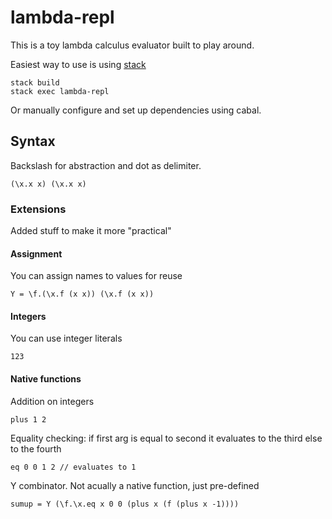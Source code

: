 # lambda-repl

This is a toy lambda calculus evaluator built to play around.

Easiest way to use is using [stack](http://haskellstack.org)

    stack build
    stack exec lambda-repl

Or manually configure and set up dependencies using cabal.

## Syntax

Backslash for abstraction and dot as delimiter.

    (\x.x x) (\x.x x)

### Extensions

Added stuff to make it more "practical"

#### Assignment

You can assign names to values for reuse

    Y = \f.(\x.f (x x)) (\x.f (x x))

#### Integers

You can use integer literals

    123

#### Native functions

Addition on integers

    plus 1 2

Equality checking: if first arg is equal to second it evaluates to the third else to the fourth

    eq 0 0 1 2 // evaluates to 1

Y combinator. Not acually a native function, just pre-defined

    sumup = Y (\f.\x.eq x 0 0 (plus x (f (plus x -1))))
